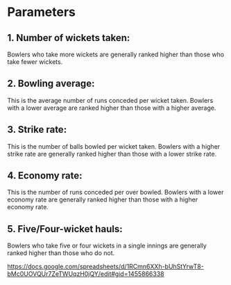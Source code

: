 # Parameters 
## 1. Number of wickets taken: 
Bowlers who take more wickets are generally ranked higher than those who take fewer wickets.


## 2. Bowling average: 
This is the average number of runs conceded per wicket taken. Bowlers with a lower average are ranked higher than those with a higher average.


## 3. Strike rate:
This is the number of balls bowled per wicket taken. Bowlers with a higher strike rate are generally ranked higher than those with a lower strike rate.


## 4. Economy rate: 
This is the number of runs conceded per over bowled. Bowlers with a lower economy rate are generally ranked higher than those with a higher economy rate.

## 5. Five/Four-wicket hauls: 
Bowlers who take five or four wickets in a single innings are generally ranked higher than those who do not.

https://docs.google.com/spreadsheets/d/1RCmn6XXh-bUhStYrwT8-bMc0UOVQUr7ZeTWUqzH0jQY/edit#gid=1455866338

